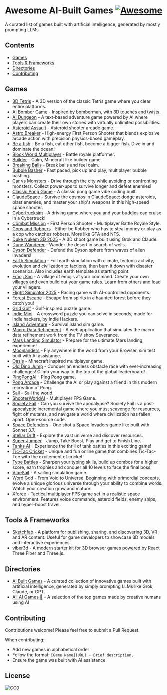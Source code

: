 # Awesome AI-Built Games [![Awesome](https://awesome.re/badge.svg)](https://awesome.re)

A curated list of games built with artificial intelligence, generated by mostly prompting LLMs.

## Contents

- [Games](#games)
- [Tools & Frameworks](#tools-frameworks)
- [Directories](#directories)
- [Contributing](#contributing)

## Games

- [3D Tetris](https://3d-tetris-platforms.lovable.app/) - A 3D version of the classic Tetris game where you clear entire platforms.
- [AI Bomber Game](https://ai-bomber-game.vercel.app/) - Inspired by bomberman, with 3D touches and twists.
- [AI Dungeon](https://play.aidungeon.io/) - A text-based adventure game powered by AI where players can create their own stories with virtually unlimited possibilities.
- [Asteroid Assault](https://asteroid-assault.vercel.app/) - Asteroid shooter arcade game.
- [Astro Breaker](https://astro-breaker.vercel.app/) - High-energy First Person Shooter that blends explosive arcade action with precision physics-based gameplay.
- [Be a fish](https://www.be-a-fish.com/) - Be a fish, eat other fish, become a bigger fish. Dive in and dominate the ocean!
- [Block World Multiplayer](https://block-world-frontend-production.up.railway.app/) - Battle royale platformer.
- [Builder](https://builder-game.vercel.app/) - Calm, Minecraft like builder game.
- [Breaking Balls](https://breaking-balls.vercel.app/) - Break balls and feel calm.
- [Bubble Basher](https://bubblebasher.com) - Fast paced, pick up and play, multiplayer bubble bashing.
- [Car vs Monsters](https://3d-racer.netlify.app/) - Drive through the city while avoiding or confronting monsters. Collect power-ups to survive longer and defeat enemies!
- [Classic Pong Game](https://maekitgames.com/pong) - A classic pong game vibe coding built.
- [ClaudeSpace](https://ladegeraet.github.io/claudespace/) - Survive the cosmos in ClaudeSpace: dodge asteroids, blast enemies, and master your ship's weapons in this high-speed space shooter.
- [Cybertrucksim](https://cybertrucksim.vercel.app/) - A driving game where you and your buddies can cruise in a Cybertruck!
- [Combat Mission](https://combat-mission.vercel.app/) - First Person Shooter - Multiplayer Battle Royale Style.
- [Cops and Robbers](https://cops-and-robbers.vercel.app/) - Either be Robber who has to steal money or play as a cop who catches robbers. More like GTA and NFS.
- [Duke Nukem 3D 2025](https://duke.jobboardsearch.com/) - A 3D shoot game built using Grok and Claude.
- [Dune Wanderer](https://dune-wanderer.vercel.app/) - Wander the desert in search of wells.
- [Dyson Defender](https://dyson-defender.vercel.app/) - Defend the Dyson sphere from waves of alien invaders!
- [Earth Simulation](https://o3-experiments-nextjs.fly.dev/earth) - Full earth simulation with climate, tectonic activity, evolution and civilization to factions, then burn it down with disaster scenarios. Also includes earth template as starting point.
- [Emoji Sim](https://emojisim.com/) - A village of emojis at your command. Create your own villages and even build out your game rules. Learn from others and lead your villagers.
- [Flight Simulator 2025](https://fly.pieter.com/) - Racing game with AI-controlled opponents.
- [Forest Escape](https://www.escape.alexandre-grisey.fr/) - Escape from spirits in a haunted forest before they catch you!
- [Grid Golf](https://gridgolf.netlify.app/) - Golf-inspired puzzle game.
- [Indie Mini](https://www.indiehackers.com/indie-mini/daily) - A crossword puzzle you can solve in seconds, made for indie hackers, by Indie Hackers.
- [Island Adventure](https://ja.sperdeboer.nl/island/) - Survival island sim game.
- [Macro Data Refinement](https://macro-data-refinement-five.vercel.app/) - A web application that simulates the macro data refinement work from the TV show Severance.
- [Mars Landing Simulator](https://marslanding.vercel.app/) - Prepare for the ultimate Mars landing experience!
- [Moonlanders](https://m.moonlanders.net/) - Fly anywhere in the world from your Browser, sim test built with AI assistance.
- [Oasis](https://oasis.decart.ai/) - Minecraft inspired multiplayer game.
- [Old Dino Jump](https://allaigames.com/dino) - Conquer an endless obstacle race with ever-increasing challenges! Climb your way to the top of the global leaderboard!
- [PingPongAI](https://pingpongai.vercel.app/) - Ping Pong game.
- [Pong Arcade](https://www.pongarcade.com/) - Challenge the AI or play against a friend in this modern recreation of Pong.
- [Sail](https://nmanzini.github.io/sail/) - Sail the world.
- [ShooterWorldAI](https://shooterworldai.com/) - Multiplayer FPS Game.
- [Society Fail](https://society.fail/) - Can you survive the apocalypse? Society Fail is a post-apocalyptic incremental game where you must scavenge for resources, fight off mutants, and navigate a world where civilization has fallen apart. Open-source code.
- [Space Defenders](https://jasonleow.com/space-defenders/) - One shot a Space Invaders game like built with Sonnet 3.7.
- [Stellar Drift](https://stellar-drift.web.app/) - Explore the vast universe and discover resources.
- [Super Jumper](https://super-jumper-game.web.app/) - Jump, Take Boost, Play and get to Finish Line.
- [Tanks AI](https://tanksai.com/) - Experience the thrill of tank battles in this exciting game!
- [Tic-Tac Cricket](https://tictaccricket.netlify.app/) - Unique and fun online game that combines Tic-Tac-Toe with the excitement of cricket!
- [Type Battles](https://www.typebattles.com/) - Sharpen your typing skills, build up combos for a higher score, earn trophies and conquer all 10 levels to face the final boss.
- [VibeSail](https://vibesail.com/) - A sailing simulation game.
- [Word God](https://www.experimentswithai.com/word-god-mindfulness-game.html) - From Void to Universe. Beginning with primordial concepts, evolve a unique glorious universe through your ability to combine words. Watch your creation grow and mature.
- [Xforce](https://www.xforce.live) - Tactical multiplayer FPS game set in a realistic space environment. Features voice commands, asteroid fields, enemy ships, and hyper-boost travel.

## Tools & Frameworks

- [Sketchfab](https://sketchfab.com/) - A platform for publishing, sharing, and discovering 3D, VR and AR content. Useful for game developers to showcase 3D models and interactive experiences.
- [viber3d](https://github.com/instructa/viber3d) - A modern starter kit for 3D browser games powered by React Three Fiber and Three.js.

## Directories

- [AI Built Games](https://aibuiltgames.com/) - A curated collection of innovative games built with artificial intelligence, generated by simply prompting LLMs like Grok, Claude, or GPT.
- [All AI Games 👾](https://allaigames.com) - A selection of the top games made by creative humans using AI

## Contributing

Contributions welcome! Please feel free to submit a Pull Request.

When contributing:
- Add new games in alphabetical order
- Follow the format: `[Game Name](URL) - Brief description.`
- Ensure the game was built with AI assistance

## License

[![CC0](https://licensebuttons.net/p/zero/1.0/88x31.png)](https://creativecommons.org/publicdomain/zero/1.0/)
